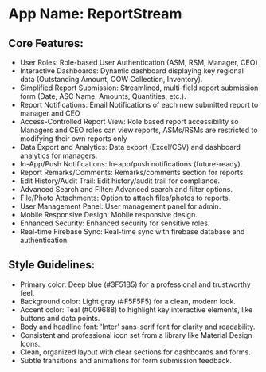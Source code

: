 # **App Name**: ReportStream

## Core Features:

- User Roles: Role-based User Authentication (ASM, RSM, Manager, CEO)
- Interactive Dashboards: Dynamic dashboard displaying key regional data (Outstanding Amount, OOW Collection, Inventory).
- Simplified Report Submission: Streamlined, multi-field report submission form (Date, ASC Name, Amounts, Quantities, etc.).
- Report Notifications: Email Notifications of each new submitted report to manager and CEO
- Access-Controlled Report View: Role based report accessibility so Managers and CEO roles can view reports, ASMs/RSMs are restricted to modifying their own reports only
- Data Export and Analytics: Data export (Excel/CSV) and dashboard analytics for managers.
- In-App/Push Notifications: In-app/push notifications (future-ready).
- Report Remarks/Comments: Remarks/comments section for reports.
- Edit History/Audit Trail: Edit history/audit trail for compliance.
- Advanced Search and Filter: Advanced search and filter options.
- File/Photo Attachments: Option to attach files/photos to reports.
- User Management Panel: User management panel for admin.
- Mobile Responsive Design: Mobile responsive design.
- Enhanced Security: Enhanced security for sensitive roles.
- Real-time Firebase Sync: Real-time sync with firebase database and authentication.

## Style Guidelines:

- Primary color: Deep blue (#3F51B5) for a professional and trustworthy feel.
- Background color: Light gray (#F5F5F5) for a clean, modern look.
- Accent color: Teal (#009688) to highlight key interactive elements, like buttons and data points.
- Body and headline font: 'Inter' sans-serif font for clarity and readability.
- Consistent and professional icon set from a library like Material Design Icons.
- Clean, organized layout with clear sections for dashboards and forms.
- Subtle transitions and animations for form submission feedback.